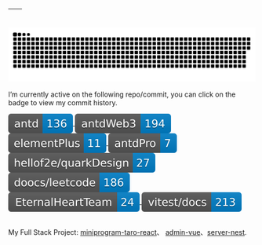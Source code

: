| <img align="center" src="https://github-readme-stats.vercel.app/api?username=thinkasany&show_icons=true&theme=buefy&hide_border=true" alt="" /> | <img align="center" src="https://github-readme-stats.vercel.app/api/top-langs/?username=ThinkerWing&layout=compact&theme=buefy&hide_border=true" alt="" /> |
| ----------------------------------------------------------------------------------------------------------------------------------------------- | --------------------------------------------------------------------------------------------------------------------------------------------------------- |


![](https://raw.githubusercontent.com/thinkasany/thinkasany/output/github-snake.svg)

<p>I’m currently active on the following repo/commit, you can click on the badge to view my commit history.</p>

<a href="https://github.com/ant-design/ant-design/commits?author=thinkasany">
<img align="center" src="https://raw.githubusercontent.com/thinkasany/thinkasany/svg/ant-design.svg" alt="" /> 
</a>
<a href="https://github.com/ant-design/ant-design-web3/commits?author=thinkasany">
<img align="center" src="https://raw.githubusercontent.com/thinkasany/thinkasany/svg/ant-design-web3.svg" alt="" /> 
</a>
<a href="https://github.com/element-plus/element-plus/commits?author=thinkasany">
<img align="center" src="https://raw.githubusercontent.com/thinkasany/thinkasany/svg/element-plus.svg" alt="" /> 
</a>
<a href="https://github.com/ant-design/pro-components/commits?author=thinkasany">
<img align="center" src="https://raw.githubusercontent.com/thinkasany/thinkasany/svg/pro-components.svg" alt="" /> 
</a>
<a href="https://github.com/hellof2e/quark-design/commits?author=thinkasany">
<img align="center" src="https://raw.githubusercontent.com/thinkasany/thinkasany/svg/quark-design.svg" alt="" /> 
</a>
<a href="https://github.com/doocs/leetcode/commits?author=thinkasany">
<img align="center" src="https://raw.githubusercontent.com/thinkasany/thinkasany/svg/leetcode.svg" alt="" /> 
</a>
<a href="https://github.com/EternalHeartTeam/leetcode-practice/commits?author=thinkasany">
<img align="center" src="https://raw.githubusercontent.com/thinkasany/thinkasany/svg/leetcode-practice.svg" alt="" /> 
</a>
<a href="https://github.com/vitest-dev/docs-cn/commits?author=thinkasany">
<img align="center" src="https://raw.githubusercontent.com/thinkasany/thinkasany/svg/docs-cn.svg" alt="" /> 
</a>

<br>
<br>

My Full Stack Project: [miniprogram-taro-react](https://github.com/thinkasany/shop-miniprogram-taro)、 [admin-vue](https://github.com/thinkasany/shop-admin-vue)、[server-nest](https://github.com/thinkasany/shop-server-nest).



